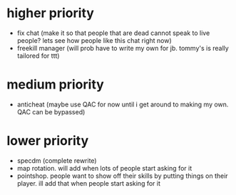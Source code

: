 # higher priority
- fix chat (make it so that people that are dead cannot speak to live people? lets see how people like this chat right now)
- freekill manager (will prob have to write my own for jb. tommy's is really tailored for ttt)

# medium priority
- anticheat (maybe use QAC for now until i get around to making my own. QAC can be bypassed)

# lower priority
- specdm (complete rewrite)
- map rotation. will add when lots of people start asking for it
- pointshop. people want to show off their skills by putting things on their player. ill add that when people start asking for it